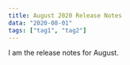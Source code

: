 ```yaml
---
title: August 2020 Release Notes
data: "2020-08-01"
tags: ["tag1", "tag2"]
---
```


I am the release notes for August.